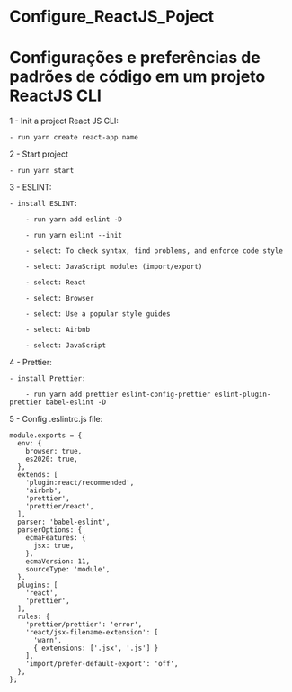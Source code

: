 # Configure_ReactJS_Poject
Configurações e preferências de padrões de código em um projeto ReactJS CLI
================================================================================================================================================
1 - Init a project React JS CLI:
	
	- run yarn create react-app name
	
2 - Start project

	- run yarn start

3 - ESLINT:
	
	- install ESLINT:

		- run yarn add eslint -D

		- run yarn eslint --init

		- select: To check syntax, find problems, and enforce code style

		- select: JavaScript modules (import/export)

		- select: React

		- select: Browser

		- select: Use a popular style guides

		- select: Airbnb

		- select: JavaScript
		
4 - Prettier:

	- install Prettier:
	
		- run yarn add prettier eslint-config-prettier eslint-plugin-prettier babel-eslint -D
		
5 - Config .eslintrc.js file:


	module.exports = {
	  env: {
	    browser: true,
	    es2020: true,
	  },
	  extends: [
	    'plugin:react/recommended',
	    'airbnb',
	    'prettier',
	    'prettier/react',
	  ],
	  parser: 'babel-eslint',
	  parserOptions: {
	    ecmaFeatures: {
	      jsx: true,
	    },
	    ecmaVersion: 11,
	    sourceType: 'module',
	  },
	  plugins: [
	    'react',
	    'prettier',
	  ],
	  rules: {
	    'prettier/prettier': 'error',
	    'react/jsx-filename-extension': [
	      'warn',
	      { extensions: ['.jsx', '.js'] }
	    ],
	    'import/prefer-default-export': 'off',
	  },
	};

